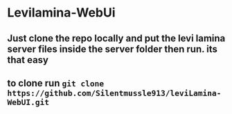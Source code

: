 # Levilamina-WebUi
## Just clone the repo locally and put the levi lamina server files inside the server folder then run. its that easy
## to clone run ```git clone https://github.com/Silentmussle913/leviLamina-WebUI.git```
